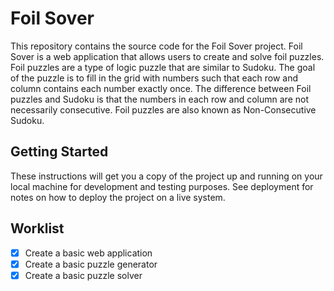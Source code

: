 # Foil Sover

This repository contains the source code for the Foil Sover project. Foil Sover is a web application that allows users to create and solve foil puzzles. Foil puzzles are a type of logic puzzle that are similar to Sudoku. The goal of the puzzle is to fill in the grid with numbers such that each row and column contains each number exactly once. The difference between Foil puzzles and Sudoku is that the numbers in each row and column are not necessarily consecutive. Foil puzzles are also known as Non-Consecutive Sudoku.

## Getting Started

These instructions will get you a copy of the project up and running on your local machine for development and testing purposes. See deployment for notes on how to deploy the project on a live system.

## Worklist

- [x] Create a basic web application
- [x] Create a basic puzzle generator
- [x] Create a basic puzzle solver